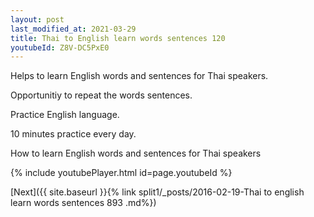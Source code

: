 ```yaml
---
layout: post
last_modified_at: 2021-03-29
title: Thai to English learn words sentences 120 
youtubeId: Z8V-DC5PxE0
---
```

 
 
Helps to learn English words and sentences for Thai speakers.

Opportunitiy to repeat the words sentences. 

Practice English language. 
 
10 minutes practice every day. 
 
How to learn English words and sentences for Thai speakers 
 
{% include youtubePlayer.html id=page.youtubeId %}
 
 
[Next]({{ site.baseurl }}{% link  split1/_posts/2016-02-19-Thai to english learn words sentences 893 .md%})
 
